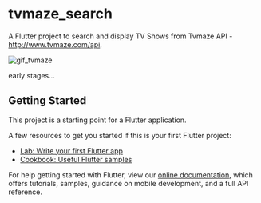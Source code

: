 # tvmaze_search

A Flutter project to search and display TV Shows from Tvmaze API - http://www.tvmaze.com/api. 


![gif_tvmaze](https://thumbs.gfycat.com/FalseElasticGonolek-size_restricted.gif)


early stages...

## Getting Started

This project is a starting point for a Flutter application.

A few resources to get you started if this is your first Flutter project:

- [Lab: Write your first Flutter app](https://flutter.io/docs/get-started/codelab)
- [Cookbook: Useful Flutter samples](https://flutter.io/docs/cookbook)

For help getting started with Flutter, view our 
[online documentation](https://flutter.io/docs), which offers tutorials, 
samples, guidance on mobile development, and a full API reference.
